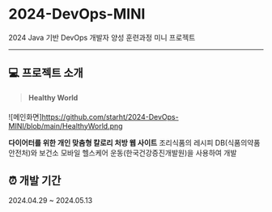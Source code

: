 # 2024-DevOps-MINI
2024 Java 기반 DevOps 개발자 양성 훈련과정 미니 프로젝트

---

## 💻 프로젝트 소개
> #### Healthy World
![메인화면]https://github.com/starht/2024-DevOps-MINI/blob/main/HealthyWorld.png

**다이어터를 위한 개인 맞춤형 칼로리 처방 웹 사이트**
조리식품의 레시피 DB(식품의약품안전처)와 보건소 모바일 헬스케어 운동(한국건강증진개발원)을 사용하여 개발

## ⏰ 개발 기간
2024.04.29 ~ 2024.05.13
